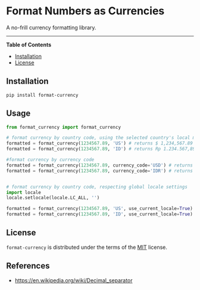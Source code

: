 # Format Numbers as Currencies

A no-frill currency formatting library.

-----

**Table of Contents**

- [Installation](#installation)
- [License](#license)

## Installation

```console
pip install format-currency
```

## Usage

```python
from format_currency import format_currency

# format currency by country code, using the selected country's local monetary number formatting
formatted = format_currency(1234567.89, 'US') # returns $ 1,234,567.89
formatted = format_currency(1234567.89, 'ID') # returns Rp 1.234.567,89

#format currency by currency code
formatted = format_currency(1234567.89, currency_code='USD') # returns $ 1,234,567.89
formatted = format_currency(1234567.89, currency_code='IDR') # returns Rp 1.234.567,89


# format currency by country code, respecting global locale settings
import locale
locale.setlocale(locale.LC_ALL, '')

formatted = format_currency(1234567.89, 'US', use_current_locale=True) # returns $ 1,234,567.89
formatted = format_currency(1234567.89, 'ID', use_current_locale=True) # returns Rp 1,234,567.89

```

## License

`format-currency` is distributed under the terms of the [MIT](https://spdx.org/licenses/MIT.html) license.

## References

- https://en.wikipedia.org/wiki/Decimal_separator
